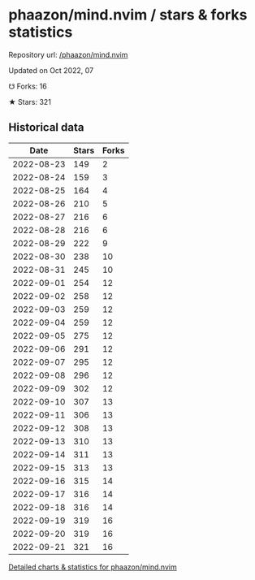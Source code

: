 # phaazon/mind.nvim / stars & forks statistics

Repository url: [/phaazon/mind.nvim](https://github.com/phaazon/mind.nvim)

Updated on Oct 2022, 07

☋ Forks: 16

★ Stars: 321

## Historical data
| Date | Stars | Forks |
|------|-------|-------|
| 2022-08-23 | 149 | 2 | 
| 2022-08-24 | 159 | 3 | 
| 2022-08-25 | 164 | 4 | 
| 2022-08-26 | 210 | 5 | 
| 2022-08-27 | 216 | 6 | 
| 2022-08-28 | 216 | 6 | 
| 2022-08-29 | 222 | 9 | 
| 2022-08-30 | 238 | 10 | 
| 2022-08-31 | 245 | 10 | 
| 2022-09-01 | 254 | 12 | 
| 2022-09-02 | 258 | 12 | 
| 2022-09-03 | 259 | 12 | 
| 2022-09-04 | 259 | 12 | 
| 2022-09-05 | 275 | 12 | 
| 2022-09-06 | 291 | 12 | 
| 2022-09-07 | 295 | 12 | 
| 2022-09-08 | 296 | 12 | 
| 2022-09-09 | 302 | 12 | 
| 2022-09-10 | 307 | 13 | 
| 2022-09-11 | 306 | 13 | 
| 2022-09-12 | 308 | 13 | 
| 2022-09-13 | 310 | 13 | 
| 2022-09-14 | 311 | 13 | 
| 2022-09-15 | 313 | 13 | 
| 2022-09-16 | 315 | 14 | 
| 2022-09-17 | 316 | 14 | 
| 2022-09-18 | 316 | 14 | 
| 2022-09-19 | 319 | 16 | 
| 2022-09-20 | 319 | 16 | 
| 2022-09-21 | 321 | 16 | 


[Detailed charts & statistics for phaazon/mind.nvim](https://reviewgithub.com/rep/phaazon/mind.nvim)
